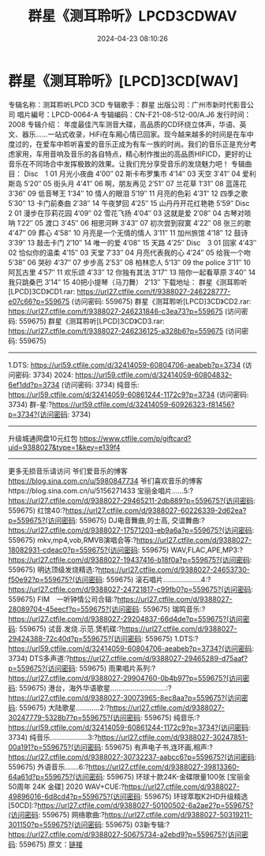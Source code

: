 ﻿---
title: 群星《测耳聆听》LPCD3CDWAV
date: 2024-04-23 08:10:26
categories: WAV车载音乐、镜像
tags: 华语中文
---
# 群星《测耳聆听》[LPCD]3CD[WAV]

专辑名称：测耳聆听LPCD 3CD
专辑歌手：群星
出版公司：广州市新时代影音公司
唱片編号：LPCD-0064-A
专辑编码：CN-F21-08-512-00/A.J6
发行时间：2008
专辑介绍：
年度最佳汽车测音大碟，高品质的CD环绕立体声，华语、英文、器乐……一站式收录，HiFi在车厢心情已回家。现今越来越多的时间是在车中度过的，在爱车中聆听喜爱的音乐正成为有车一族的时尚。我们的音乐正是充分考虑家用，车用音响及音乐的各自特点，精心制作推出的高品质HIFICD，更好的让音乐在不同场合中发挥极致的效果。让我们充分享受音乐的发烧魅力吧！
专辑曲目：
Disc　1
01 月光小夜曲 4′00″
02 斯卡布罗集市 4′14″
03 天空 3′41″
04 爱利斯岛 5′20″
05 街头月 4′41″
06 啊，朋友再见 2′51″
07 兰花草 1′31″
08 蓝莲花 3′36″
09 低音琴王 1′34″
10 情人的眼泪 5′19″
11 月亮的色彩 4′31″
12 四季之歌 5′30″
13 卡门前奏曲 2′38″
14 午夜梦回 4′25″
15 山丹丹开花红艳艳 5′59″
Disc　2
01 漫步在莎莉花园 4′09″
02 雪花飞扬 4′04″
03 这就是爱 2′08″
04 古琴对唢呐 1′22″
05 渡口 3′45″
06 相思河畔 3′43″
07 初次尝到寂寞 4′22″
08 张三的歌 4′47″
09 葬心 4′58″
10 月亮是一个无情的情人 3′11″
11 加州旅馆 4′18″
12 鼓诗 3′39″
13 敲击卡门 2′10″
14 唯一的爱 4′08″
15 天路 4′25″
Disc　3
01 回家 4′43″
02 恰似你的温柔 4′15″
03 天堂 7′33″
04 月亮代表我的心 4′24″
05 给我一个吻 5′38″
06 哭砂 4′37″
07 步步高 2′53″
08 柏林恋人 5′13″
09 the police 3′11″
10 阿瓦古里 4′57″
11 欢乐颂 4′33″
12 你独有其法 3′17″
13 陪你一起看草原 3′40″
14 我只跳桑巴 3′14″
15 40把小提琴（马刀舞） 2′13″
下载地址：
群星《测耳聆听[LPCD]3CD》CD1.rar: https://url27.ctfile.com/f/9388027-246228777-e07c66?p=559675
(访问密码: 559675)
群星《测耳聆听[LPCD]3CD》CD2.rar: https://url27.ctfile.com/f/9388027-246231846-c3ea73?p=559675
(访问密码: 559675)
群星《测耳聆听[LPCD]3CD》CD3.rar: https://url27.ctfile.com/f/9388027-246236125-a328b6?p=559675
(访问密码: 559675)
***********************************************************************************************
1.DTS: https://url59.ctfile.com/d/32414059-60804706-aeabeb?p=3734
(访问密码: 3734)
2024: https://url59.ctfile.com/d/32414059-60804832-6ef1dd?p=3734
(访问密码: 3734)
纯音乐: https://url59.ctfile.com/d/32414059-60861244-1172c9?p=3734
(访问密码: 3734)
群-星:?https://url59.ctfile.com/d/32414059-60926323-f81456?p=3734?(访问密码:
3734)
*****************************************************
升级城通网盘10元红包 https://www.ctfile.com/p/giftcard?uid=9388027&type=1&key=e139f4
**************************
更多无损音乐请访问
爷们爱音乐的博客
https://blog.sina.com.cn/u/5980847734
爷们喜欢音乐的博客https://blog.sina.com.cn/u/5156271433
宝丽金唱片......5:?https://url27.ctfile.com/d/9388027-29465211-2db889?p=559675?(访问密码:
559675)
红馆40:?https://url27.ctfile.com/d/9388027-60226339-2d62ea?p=559675?(访问密码:
559675)
DJ电音舞曲,的士高, 交谊舞曲:?https://url27.ctfile.com/d/9388027-17571203-eb9a6a?p=559675?(访问密码:
559675)
mkv,mp4,vob,RMVB演唱会等:?https://url27.ctfile.com/d/9388027-18082931-cdeac0?p=559675?(访问密码:
559675)
WAV,FLAC,APE,MP3:?https://url27.ctfile.com/d/9388027-19437416-b18f0a?p=559675?(访问密码:
559675)
明达顶级发烧精选:?https://url27.ctfile.com/d/9388027-24653730-f50e92?p=559675?(访问密码:
559675)
滚石唱片...................4:?https://url27.ctfile.com/d/9388027-24721817-c99fb0?p=559675?(访问密码:
559675)
FIM　一听钟情公司合辑:?https://url27.ctfile.com/d/9388027-28089704-45eecf?p=559675?(访问密码:
559675)
瑞鸣音乐:?https://url27.ctfile.com/d/9388027-29204837-66d4de?p=559675?(访问密码:
559675)
试音.发烧.示范.煲机碟:?https://url27.ctfile.com/d/9388027-29424388-72c40d?p=559675?(访问密码:
559675)
1.DTS:?https://url59.ctfile.com/d/32414059-60804706-aeabeb?p=3734?(访问密码:
3734)
DTS多声道:?https://url27.ctfile.com/d/9388027-29465289-d75aaf?p=559675?(访问密码:
559675)
雨果唱片系列:?https://url27.ctfile.com/d/9388027-29904760-0b4b97?p=559675?(访问密码:
559675)
港台，海外华语歌星............................:?https://url27.ctfile.com/d/9388027-30073965-8ec8aa?p=559675?(访问密码:
559675)
大陆歌星............2:?https://url27.ctfile.com/d/9388027-30247779-5328b7?p=559675?(访问密码:
559675)
纯音乐:?https://url59.ctfile.com/d/32414059-60861244-1172c9?p=3734?(访问密码:
3734)
纯音乐...................3:?https://url27.ctfile.com/d/9388027-30247851-00a191?p=559675?(访问密码:
559675)
有声电子书,连环画,相声:?https://url27.ctfile.com/d/9388027-30732237-aabcc6?p=559675?(访问密码:
559675)
外语音乐.......6:?https://url27.ctfile.com/d/9388027-39813360-64a61d?p=559675?(访问密码:
559675)
环球十款24K-金碟限量100张 [宝丽金50周年 24K 金碟] 2020 WAV+CUE:?https://url27.ctfile.com/d/9388027-49896016-6d8cd4?p=559675?(访问密码:
559675)
环球萃取K2HD升级精选[50CD]:?https://url27.ctfile.com/d/9388027-50100502-6a2ae2?p=559675?(访问密码:
559675)
网络歌曲:?https://url27.ctfile.com/d/9388027-50319211-301150?p=559675?(访问密码:
559675)
03新专辑:?https://url27.ctfile.com/d/9388027-50675734-a2ebd9?p=559675?(访问密码:
559675)
原文：[链接](https://blog.sina.com.cn/s/blog_1647c7e76010315am.html)